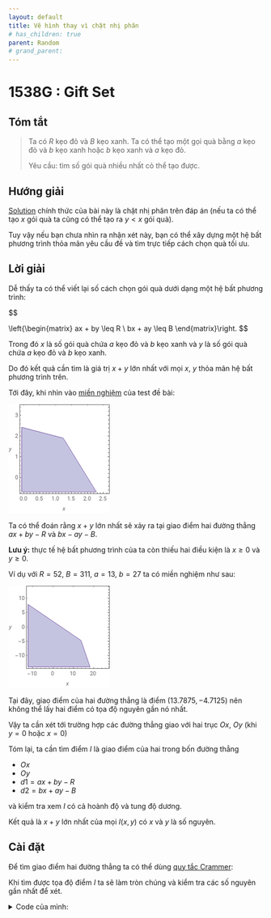 ```yaml
---
layout: default
title: Vẽ hình thay vì chặt nhị phân
# has_children: true
parent: Random
# grand_parent: 
---
```


# 1538G : Gift Set

## Tóm tắt
> Ta có $R$ kẹo đỏ và $B$ kẹo xanh. Ta có thể tạo một gọi quà bằng $a$ kẹo đỏ và $b$ kẹo xanh hoặc $b$ kẹo xanh và $a$ kẹo đỏ. 
>
> Yêu cầu: tìm số gói quà nhiều nhất cỏ thể tạo được.

## Hướng giải
[Solution](https://codeforces.com/blog/entry/91637) chính thức của bài này là chặt nhị phân trên đáp án (nếu ta có thể tạo $x$ gói quà ta cũng có thể tạo ra $y < x$ gói quà). 

Tuy vậy nếu bạn chưa nhìn ra nhận xét này, bạn có thể xây dựng một hệ bất phương trình thỏa mãn yêu cầu đề và tìm trực tiếp cách chọn quà tối ưu.

## Lời giải
Dễ thấy ta có thể viết lại số cách chọn gói quà dưới dạng một hệ bất phương trình:

$$

\left\{\begin{matrix}
ax + by \leq R
\\ 
bx + ay \leq B
\end{matrix}\right.
$$

Trong đó $x$ là số gói quà chứa $a$ kẹo đỏ và $b$ kẹo xanh và $y$ là số gói quà chứa $a$ kẹo đỏ và $b$ kẹo xanh.

Do đó kết quả cần tìm là giá trị $x+y$ lớn nhất với mọi $x$, $y$ thỏa mãn hệ bất phương trình trên.

Tới đây, khi nhìn vào [miền nghiệm](https://www.wolframalpha.com/input?i2d=true&i=5x+%2B+2y+%3C%3D+10+and+2x+%2B+5y+%3C%3D+12) của test đề bài:

![test0](../../assets/image/1538Gtest0.gif)

Ta có thể đoán rằng $x+y$ lớn nhất sẽ xảy ra tại giao điểm hai đường thẳng $ax+by-R$ và $bx-ay-B$.

**Lưu ý:** thực tế hệ bất phương trình của ta còn thiếu hai điều kiện là $x \geq 0$ và $y \geq 0$.

Ví dụ với $R = 52$, $B = 311$, $a = 13$, $b = 27$ ta có miền nghiệm như sau: 

![test1](../../assets/image/1538Gtest1.gif)

Tại đây, giao điểm của hai đường thẳng là điểm $(13.7875, -4.7125)$ nên không thể lấy hai điểm có tọa độ nguyên gần nó nhất.

Vậy ta cần xét tới trường hợp các đường thẳng giao với hai trục $Ox$, $Oy$ (khi $y= 0$ hoặc $x = 0$)

Tóm lại, ta cần tìm điểm $I$ là giao điểm của hai trong bốn đường thẳng
- $Ox$
- $Oy$
- $d1 = ax+by-R$
- $d2 = bx+ay-B$

và kiểm tra xem $I$ có cả hoành độ và tung độ dương.

Kết quả là $x+y$ lớn nhất của mọi $I(x,y)$ có $x$ và $y$ là số nguyên.

## Cài đặt

Để tìm giao điểm hai đường thẳng ta có thể dùng [quy tắc Crammer](https://en.wikipedia.org/wiki/Cramer%27s_rule#Explicit_formulas_for_small_systems): 

Khi tìm được tọa độ điểm $I$ ta sẽ làm tròn chúng và kiểm tra các số nguyên gần nhất để xét.

<details>
  <summary> Code của mình: </summary>

```cpp
#include <bits/stdc++.h>
using namespace std;
using ll = long long;
using ld = long double;

struct pt {
    ld x, y;
};

struct line {
    ld a, b, c;
};

const ld EPS = 1e-9;

ld det(ld a, ld b, ld c, ld d) {
    return a*d - b*c;
}

bool intersect(line m, line n, pt & res) {
    ld zn = det(m.a, m.b, n.a, n.b);
    if (abs(zn) < EPS)
        return false;
    res.x = -det(m.c, m.b, n.c, n.b) / zn;
    res.y = -det(m.a, m.c, n.a, n.c) / zn;
    return true;
}

void solve() {
    ld R, B, a, b;
    cin >> R >> B >> a >> b;

    // ax + by <= R
    // bx + ay <= B

    line Ox = {1, 0, 0};
    line Oy = {0, 1, 0};

    line d1 = {a, b, -R};
    line d2 = {b, a, -B};

    vector<line> li = {Ox, Oy, d1, d2};

    vector<pt> coord;

    for (int i = 0; i < 4; i++) {
        for (int j = i+1; j < 4; j++) {
            pt insec;
            intersect(li[i], li[j], insec);

            if (insec.x >= 0 && insec.y >= 0) {
                coord.push_back(insec);
            }
        }
    }

    ll res = 0;
    for (auto &[x, y] : coord) {
        for (ll dx = -2; dx <= 2; dx++) {
            for (ll dy = -2; dy <= 2; dy++) {
                ll x0 = (ll) round(x) + dx;
                ll y0 = (ll) round(y) + dy;

                if (x0 < 0 || y0 < 0) continue;
                if (a*x0 + b*y0 <= R && b*x0 + a*y0 <= B) {
                    res = max(res, x0 + y0);
                }
            }
        }
    }

    cout << res << endl;
}

int main() {
    ios_base::sync_with_stdio(0);
    cin.tie(0);
    int t = 1;
    cin >> t;
    while (t--) solve();
}
```
</details>
